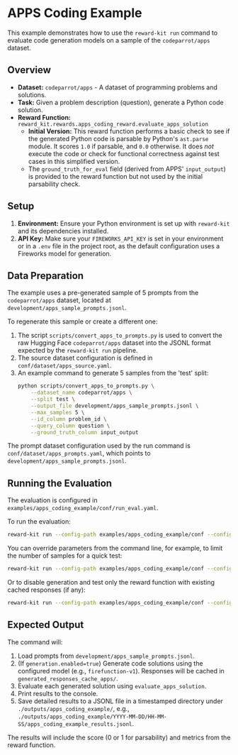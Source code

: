 # APPS Coding Example

This example demonstrates how to use the `reward-kit run` command to evaluate code generation models on a sample of the `codeparrot/apps` dataset.

## Overview

*   **Dataset:** `codeparrot/apps` - A dataset of programming problems and solutions.
*   **Task:** Given a problem description (question), generate a Python code solution.
*   **Reward Function:** `reward_kit.rewards.apps_coding_reward.evaluate_apps_solution`
    *   **Initial Version:** This reward function performs a basic check to see if the generated Python code is parsable by Python's `ast.parse` module. It scores `1.0` if parsable, and `0.0` otherwise. It does *not* execute the code or check for functional correctness against test cases in this simplified version.
    *   The `ground_truth_for_eval` field (derived from APPS' `input_output`) is provided to the reward function but not used by the initial parsability check.

## Setup

1.  **Environment:** Ensure your Python environment is set up with `reward-kit` and its dependencies installed.
2.  **API Key:** Make sure your `FIREWORKS_API_KEY` is set in your environment or in a `.env` file in the project root, as the default configuration uses a Fireworks model for generation.

## Data Preparation

The example uses a pre-generated sample of 5 prompts from the `codeparrot/apps` dataset, located at `development/apps_sample_prompts.jsonl`.

To regenerate this sample or create a different one:
1.  The script `scripts/convert_apps_to_prompts.py` is used to convert the raw Hugging Face `codeparrot/apps` dataset into the JSONL format expected by the `reward-kit run` pipeline.
2.  The source dataset configuration is defined in `conf/dataset/apps_source.yaml`.
3.  An example command to generate 5 samples from the 'test' split:
    ```bash
    python scripts/convert_apps_to_prompts.py \
        --dataset_name codeparrot/apps \
        --split test \
        --output_file development/apps_sample_prompts.jsonl \
        --max_samples 5 \
        --id_column problem_id \
        --query_column question \
        --ground_truth_column input_output
    ```

The prompt dataset configuration used by the run command is `conf/dataset/apps_prompts.yaml`, which points to `development/apps_sample_prompts.jsonl`.

## Running the Evaluation

The evaluation is configured in `examples/apps_coding_example/conf/run_eval.yaml`.

To run the evaluation:
```bash
reward-kit run --config-path examples/apps_coding_example/conf --config-name run_eval
```

You can override parameters from the command line, for example, to limit the number of samples for a quick test:
```bash
reward-kit run --config-path examples/apps_coding_example/conf --config-name run_eval evaluation_params.limit_samples=2
```

Or to disable generation and test only the reward function with existing cached responses (if any):
```bash
reward-kit run --config-path examples/apps_coding_example/conf --config-name run_eval generation.enabled=false
```

## Expected Output

The command will:
1.  Load prompts from `development/apps_sample_prompts.jsonl`.
2.  (If `generation.enabled=true`) Generate code solutions using the configured model (e.g., `firefunction-v1`). Responses will be cached in `generated_responses_cache_apps/`.
3.  Evaluate each generated solution using `evaluate_apps_solution`.
4.  Print results to the console.
5.  Save detailed results to a JSONL file in a timestamped directory under `./outputs/apps_coding_example/`, e.g., `./outputs/apps_coding_example/YYYY-MM-DD/HH-MM-SS/apps_coding_example_results.jsonl`.

The results will include the score (0 or 1 for parsability) and metrics from the reward function.
